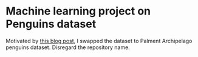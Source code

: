 # Machine learning project on Penguins dataset

Motivated by [this blog post](https://www.garrickadenbuie.com/blog/lets-move-on-from-iris/), I swapped the dataset to Palment Archipelago penguins dataset. Disregard the repository name. 
